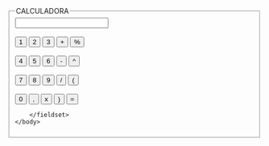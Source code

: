 
<!DOCTYPE html>
<html lang="PT-BR">
    <head>
        <title></title>
        <link rel="stylesheet" type="text/css" href="">
        <script src="jquery.js"></script>
        <script> 
        let nome = "m"
           alert("nome");
        </script>
    </head>
    <body>
        <fieldset>
            <legend>CALCULADORA</legend>
            <input type="number" id="campo">
        </br></br>
        <button id="btn_um">1</button>
        <button id="btn_dois">2</button>
        <button id="btn_tres">3</button>
        <button id="btn_adicao">+</button>
        <button id="btn_porcentagem">%</button>  
       </br></br>
       <button id="btn_quatro">4</button>
       <button id="btn_cinco">5</button>
       <button id="btn_seis">6</button>
       <button id="btn_menos">-</button>
       <button id="btn_potencia">^</button>
       </br></br>
       <button id="btn_sete">7</button>
       <button id="btn_oito">8</button>
       <button id="btn_nove">9</button>
       <button id="btn_div">/</button>
       <button id="btn_pa">(</button>
       </br></br>
       <button id="btn_zero">0</button>
       <button id="btn_virgula">,</button>
       <button id="btn_x">x</button>
       <button id="btn_pf">)</button>
       <button id="btn_pf">=</button>
           


        </fieldset>
    </body>
</html>
